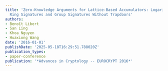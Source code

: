```yaml
---
title: 'Zero-Knowledge Arguments for Lattice-Based Accumulators: Logarithmic-Size
  Ring Signatures and Group Signatures Without Trapdoors'
authors:
- Benoît Libert
- San Ling
- Khoa Nguyen
- Huaxiong Wang
date: '2016-01-01'
publishDate: '2025-05-18T16:29:51.788020Z'
publication_types:
- paper-conference
publication: '*Advances in Cryptology -- EUROCRYPT 2016*'
---
```


